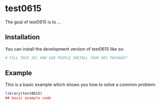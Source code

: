 
# test0615

<!-- badges: start -->
<!-- badges: end -->

The goal of test0615 is to ...

## Installation

You can install the development version of test0615 like so:

``` r
# FILL THIS IN! HOW CAN PEOPLE INSTALL YOUR DEV PACKAGE?
```

## Example

This is a basic example which shows you how to solve a common problem:

``` r
library(test0615)
## basic example code
```

